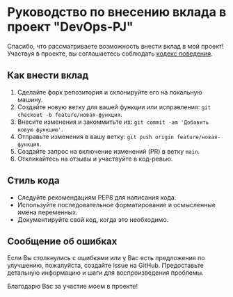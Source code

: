 # Руководство по внесению вклада в проект "DevOps-PJ"

Спасибо, что рассматриваете возможность внести вклад в мой проект! Участвуя в проекте, вы соглашаетесь соблюдать [кодекс поведения](/CODE_OF_CONDUCT.md).

## Как внести вклад

1. Сделайте форк репозитория и склонируйте его на локальную машину.
2. Создайте новую ветку для вашей функции или исправления: `git checkout -b feature/новая-функция`.
3. Внесите изменения и закоммитьте их: `git commit -am 'Добавить новую функцию'`.
4. Отправьте изменения в вашу ветку: `git push origin feature/новая-функция`.
5. Создайте запрос на включение изменений (PR) в ветку `main`.
6. Откликайтесь на отзывы и участвуйте в код-ревью.

## Стиль кода

- Следуйте рекомендациям PEP8 для написания кода.
- Используйте последовательное форматирование и осмысленные имена переменных.
- Документируйте свой код, когда это необходимо.

## Сообщение об ошибках

Если Вы столкнулись с ошибками или у Вас есть предложения по улучшению, пожалуйста, создайте issue на GitHub. Предоставьте детальную информацию и шаги для воспроизведения проблемы.

Благодарю Вас за участие моем в проекте!
